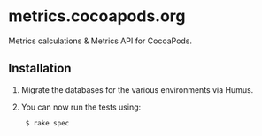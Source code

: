 metrics.cocoapods.org
=====================

Metrics calculations & Metrics API for CocoaPods.

## Installation

1. Migrate the databases for the various environments via Humus.

2. You can now run the tests using:

		$ rake spec


[1]: https://github.com/CocoaPods/trunk.cocoapods.org